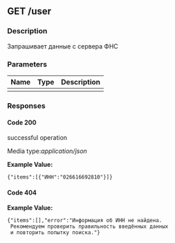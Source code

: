 ## GET /user
### Description
Запрашивает данные с сервера ФНС
### Parameters
| Name|Type|Description| 
|-----|----|-----------|
|     |    |           | 
### Responses
#### Code 200

successful operation

Media type:_application/json_

**Example Value:**<br>
``` {
{"items":[{"ИНН":"026616692810"}]}
```
#### Code 404
**Example Value:**<br>
```
{"items":[],"error":"Информация об ИНН не найдена.
 Рекомендуем проверить правильность введённых данных
 и повторить попытку поиска."}
```